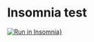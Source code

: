 # Insomnia test

[![Run in Insomnia}](https://insomnia.rest/images/run.svg)](https://insomnia.rest/run/?label=test-API-insomnia&uri=https%3A%2F%2Fraw.githubusercontent.com%2Fjorgesalhani%2FLearningAPI%2Fmaster%2FInsomnia_2021-06-03)
